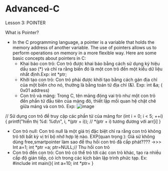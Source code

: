 # Advanced-C
Lesson 3: POINTER

What is Pointer?
- In the C programming language, a pointer is a variable that holds the memory address of another variable. The use of pointers allows us to perform operations on memory in a more flexible way. Here are some basic concepts about pointers in C:
  +  Khai báo con trỏ: Con trỏ được khai báo bằng cách sử dụng ký hiệu dấu sao (*) và chỉ ra rằng biến đó là một con trỏ đến một kiểu dữ liệu nhất định.Exp: int *ptr;
  +  Khởi tạo con trỏ: Con trỏ phải được khởi tạo bằng cách gán địa chỉ của một biến cho nó, thường là bằng toán tử địa chỉ (&). Exp: int &a; ( 0x01 address)
  +  Con trỏ và mảng: Trong C, tên mảng đóng vai trò như một con trỏ đến phần tử đầu tiên của mảng đó, thiết lập mối quan hệ chặt chẽ giữa mảng và con trỏ.
    Exp: ![image](https://github.com/user-attachments/assets/443fbf09-0e1e-4917-aa28-361cff156d48)

// Sử dụng con trỏ để truy cập các phần tử của mảng
for (int i = 0; i < 5; ++i) {
    printf("hiển thị %d: %d\n", i, *(ptr + i)); // *(ptr + i) tương đương với arr[i]
}
  +  Con trỏ null: Con trỏ null là một giá trị đặc biệt chỉ ra rằng con trỏ không trỏ tới bất kỳ vị trí bộ nhớ hợp lệ nào.
    EXP(quan trọng ): Giả sử không dùng free,smartpointer làm sao để thu hồi con trỏ đã cấp phát???? ->>> Int a=1;
                                                                                                          int *ptr =a;
                                                                                                          ptr=NULL;// Thu hồi con trỏ
 + Con trỏ đến con trỏ: Con trỏ có thể trỏ tới các con trỏ khác, tạo ra nhiều cấp độ gián tiếp, có ích trong các kịch bản lập trình phức tạp.
   Ex: #include<stdio>
       int main(){
       int a=10;
       int *ptr=
   }
     
      
                                                                                                          
